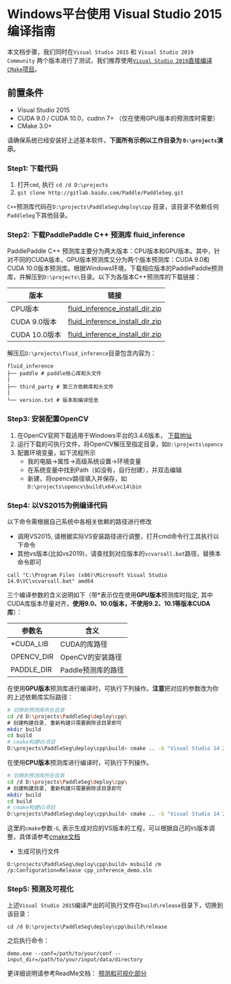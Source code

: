 # Windows平台使用 Visual Studio 2015 编译指南

本文档步骤，我们同时在`Visual Studio 2015` 和 `Visual Studio 2019 Community` 两个版本进行了测试，我们推荐使用[`Visual Studio 2019`直接编译`CMake`项目](./windows_vs2019_build.md)。


## 前置条件
* Visual Studio 2015
* CUDA 9.0 / CUDA 10.0，cudnn 7+ （仅在使用GPU版本的预测库时需要）
* CMake 3.0+

请确保系统已经安装好上述基本软件，**下面所有示例以工作目录为 `D:\projects`演示**。

### Step1: 下载代码

1. 打开`cmd`, 执行 `cd /d D:\projects`
2. `git clone http://gitlab.baidu.com/Paddle/PaddleSeg.git`

`C++`预测库代码在`D:\projects\PaddleSeg\deploy\cpp` 目录，该目录不依赖任何`PaddleSeg`下其他目录。


### Step2: 下载PaddlePaddle C++ 预测库 fluid_inference

PaddlePaddle C++ 预测库主要分为两大版本：CPU版本和GPU版本。其中，针对不同的CUDA版本，GPU版本预测库又分为两个版本预测库：CUDA 9.0和CUDA 10.0版本预测库。根据Windows环境，下载相应版本的PaddlePaddle预测库，并解压到`D:\projects\`目录。以下为各版本C++预测库的下载链接：

|  版本   | 链接  |
|  ----  | ----  |
| CPU版本  | [fluid_inference_install_dir.zip](https://paddle-wheel.bj.bcebos.com/1.6.2/win-infer/mkl/cpu/fluid_inference_install_dir.zip) |
| CUDA 9.0版本  | [fluid_inference_install_dir.zip](https://paddle-wheel.bj.bcebos.com/1.6.2/win-infer/mkl/post97/fluid_inference_install_dir.zip) |
| CUDA 10.0版本  | [fluid_inference_install_dir.zip](https://paddle-wheel.bj.bcebos.com/1.6.2/win-infer/mkl/post107/fluid_inference_install_dir.zip) |

解压后`D:\projects\fluid_inference`目录包含内容为：
```
fluid_inference
├── paddle # paddle核心库和头文件
|
├── third_party # 第三方依赖库和头文件
|
└── version.txt # 版本和编译信息
```

### Step3: 安装配置OpenCV

1. 在OpenCV官网下载适用于Windows平台的3.4.6版本， [下载地址](https://sourceforge.net/projects/opencvlibrary/files/3.4.6/opencv-3.4.6-vc14_vc15.exe/download)  
2. 运行下载的可执行文件，将OpenCV解压至指定目录，如`D:\projects\opencv`  
3. 配置环境变量，如下流程所示  
	- 我的电脑->属性->高级系统设置->环境变量  
    - 在系统变量中找到Path（如没有，自行创建），并双击编辑  
    - 新建，将opencv路径填入并保存，如`D:\projects\opencv\build\x64\vc14\bin` 

### Step4: 以VS2015为例编译代码

以下命令需根据自己系统中各相关依赖的路径进行修改

* 调用VS2015, 请根据实际VS安装路径进行调整，打开cmd命令行工具执行以下命令
* 其他vs版本(比如vs2019)，请查找到对应版本的`vcvarsall.bat`路径，替换本命令即可

```
call "C:\Program Files (x86)\Microsoft Visual Studio 14.0\VC\vcvarsall.bat" amd64
```
    
三个编译参数的含义说明如下（带*表示仅在使用**GPU版本**预测库时指定, 其中CUDA库版本尽量对齐，**使用9.0、10.0版本，不使用9.2、10.1等版本CUDA库**）：

|  参数名   | 含义  |
|  ----  | ----  |
| *CUDA_LIB  | CUDA的库路径 |
| OPENCV_DIR  | OpenCV的安装路径 |
| PADDLE_DIR | Paddle预测库的路径 |

在使用**GPU版本**预测库进行编译时，可执行下列操作。**注意**把对应的参数改为你的上述依赖库实际路径：

```bash
# 切换到预测库所在目录
cd /d D:\projects\PaddleSeg\deploy\cpp\
# 创建构建目录, 重新构建只需要删除该目录即可
mkdir build
cd build
# cmake构建VS项目
D:\projects\PaddleSeg\deploy\cpp\build> cmake .. -G "Visual Studio 14 2015 Win64" -DWITH_GPU=ON -DPADDLE_DIR=D:\projects\fluid_inference -DCUDA_LIB=D:\projects\cudalib\v9.0\lib\x64 -DOPENCV_DIR=D:\projects\opencv -T host=x64
```

在使用**CPU版本**预测库进行编译时，可执行下列操作。

```bash
# 切换到预测库所在目录
cd /d D:\projects\PaddleSeg\deploy\cpp\
# 创建构建目录, 重新构建只需要删除该目录即可
mkdir build
cd build
# cmake构建VS项目
D:\projects\PaddleSeg\deploy\cpp\build> cmake .. -G "Visual Studio 14 2015 Win64" -DWITH_GPU=OFF -DPADDLE_DIR=D:\projects\fluid_inference -DOPENCV_DIR=D:\projects\opencv -T host=x64
```

这里的`cmake`参数`-G`, 表示生成对应的VS版本的工程，可以根据自己的`VS`版本调整，具体请参考[cmake文档](https://cmake.org/cmake/help/v3.15/manual/cmake-generators.7.html)

* 生成可执行文件

```
D:\projects\PaddleSeg\deploy\cpp\build> msbuild /m /p:Configuration=Release cpp_inference_demo.sln
```

### Step5: 预测及可视化

上述`Visual Studio 2015`编译产出的可执行文件在`build\release`目录下，切换到该目录：
```
cd /d D:\projects\PaddleSeg\deploy\cpp\build\release
```

之后执行命令：

```
demo.exe --conf=/path/to/your/conf --input_dir=/path/to/your/input/data/directory
```

更详细说明请参考ReadMe文档： [预测和可视化部分](../README.md)



